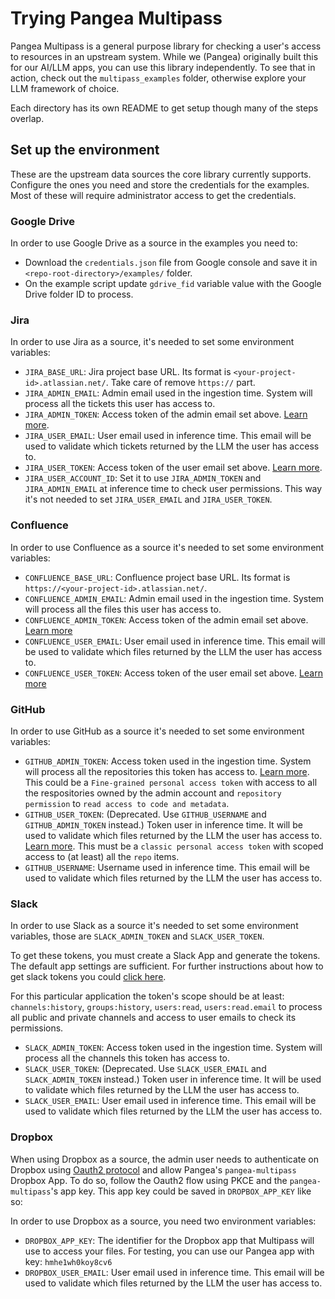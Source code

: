 # Trying Pangea Multipass

Pangea Multipass is a general purpose library for checking a user's access to resources in an upstream system. While we (Pangea) originally built this for our AI/LLM apps, you can use this library independently. To see that in action, check out the `multipass_examples` folder, otherwise explore your LLM framework of choice.

Each directory has its own README to get setup though many of the steps overlap.

## Set up the environment

These are the upstream data sources the core library currently supports. Configure the ones you need and store the credentials for the examples. Most of these will require administrator access to get the credentials.


### Google Drive

In order to use Google Drive as a source in the examples you need to:

- Download the `credentials.json` file from Google console and save it in `<repo-root-directory>/examples/` folder.
- On the example script update `gdrive_fid` variable value with the Google Drive folder ID to process.


### Jira

In order to use Jira as a source, it's needed to set some environment variables:
- `JIRA_BASE_URL`: Jira project base URL. Its format is `<your-project-id>.atlassian.net/`. Take care of remove `https://` part.
- `JIRA_ADMIN_EMAIL`: Admin email used in the ingestion time. System will process all the tickets this user has access to.
- `JIRA_ADMIN_TOKEN`: Access token of the admin email set above. [Learn more](https://support.atlassian.com/atlassian-account/docs/manage-api-tokens-for-your-atlassian-account/).
- `JIRA_USER_EMAIL`: User email used in inference time. This email will be used to validate which tickets returned by the LLM the user has access to.
- `JIRA_USER_TOKEN`: Access token of the user email set above. [Learn more](https://support.atlassian.com/atlassian-account/docs/manage-api-tokens-for-your-atlassian-account/).
- `JIRA_USER_ACCOUNT_ID`: Set it to use `JIRA_ADMIN_TOKEN` and `JIRA_ADMIN_EMAIL` at inference time to check user permissions. This way it's not needed to set `JIRA_USER_EMAIL` and `JIRA_USER_TOKEN`.


### Confluence

In order to use Confluence as a source it's needed to set some environment variables:
- `CONFLUENCE_BASE_URL`: Confluence project base URL. Its format is `https://<your-project-id>.atlassian.net/`.
- `CONFLUENCE_ADMIN_EMAIL`: Admin email used in the ingestion time. System will process all the files this user has access to.
- `CONFLUENCE_ADMIN_TOKEN`: Access token of the admin email set above. [Learn more](https://support.atlassian.com/atlassian-account/docs/manage-api-tokens-for-your-atlassian-account/)
- `CONFLUENCE_USER_EMAIL`: User email used in inference time. This email will be used to validate which files returned by the LLM the user has access to.
- `CONFLUENCE_USER_TOKEN`: Access token of the user email set above. [Learn more](https://support.atlassian.com/atlassian-account/docs/manage-api-tokens-for-your-atlassian-account/)


### GitHub

In order to use GitHub as a source it's needed to set some environment variables:
- `GITHUB_ADMIN_TOKEN`: Access token used in the ingestion time. System will process all the repositories this token has access to. [Learn more](https://docs.github.com/en/authentication/keeping-your-account-and-data-secure/managing-your-personal-access-tokens#creating-a-fine-grained-personal-access-token). This could be a `Fine-grained personal access token` with access to all the respositories owned by the admin account and `repository permission` to `read access to code and metadata`.
- `GITHUB_USER_TOKEN`: (Deprecated. Use `GITHUB_USERNAME` and `GITHUB_ADMIN_TOKEN` instead.) Token user in inference time. It will be used to validate which files returned by the LLM the user has access to. [Learn more](https://docs.github.com/en/authentication/keeping-your-account-and-data-secure/managing-your-personal-access-tokens#creating-a-personal-access-token-classic). This must be a `classic personal access token` with scoped access to (at least) all the `repo` items.
- `GITHUB_USERNAME`: Username used in inference time. This email will be used to validate which files returned by the LLM the user has access to.


### Slack

In order to use Slack as a source it's needed to set some environment variables, those are `SLACK_ADMIN_TOKEN` and `SLACK_USER_TOKEN`.

To get these tokens, you must create a Slack App and generate the tokens. The default app settings are sufficient. For further instructions about how to get slack tokens you could [click here](https://api.slack.com/tutorials/tracks/getting-a-token).

For this particular application the token's scope should be at least: `channels:history`, `groups:history`, `users:read`, `users:read.email` to process all public and private channels and access to user emails to check its permissions.

- `SLACK_ADMIN_TOKEN`: Access token used in the ingestion time. System will process all the channels this token has access to.
- `SLACK_USER_TOKEN`: (Deprecated. Use `SLACK_USER_EMAIL` and `SLACK_ADMIN_TOKEN` instead.) Token user in inference time. It will be used to validate which files returned by the LLM the user has access to.
- `SLACK_USER_EMAIL`: User email used in inference time. This email will be used to validate which files returned by the LLM the user has access to.


### Dropbox

When using Dropbox as a source, the admin user needs to authenticate on Dropbox using [Oauth2 protocol](https://developers.dropbox.com/oauth-guide) and allow Pangea's `pangea-multipass` Dropbox App. To do so, follow the Oauth2 flow using PKCE and the `pangea-multipass`'s app key. This app key could be saved in `DROPBOX_APP_KEY` like so:

In order to use Dropbox as a source, you need two environment variables:

- `DROPBOX_APP_KEY`: The identifier for the Dropbox app that Multipass will use to access your files. For testing, you can use our Pangea app with key: `hmhe1wh0koy8cv6`
- `DROPBOX_USER_EMAIL`: User email used in inference time. This email will be used to validate which files returned by the LLM the user has access to.
